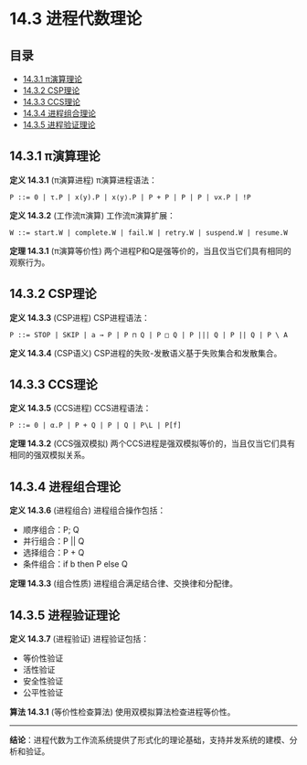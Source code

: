 # 14.3 进程代数理论

## 目录

- [14.3.1 π演算理论](#1431-π演算理论)
- [14.3.2 CSP理论](#1432-csp理论)
- [14.3.3 CCS理论](#1433-ccs理论)
- [14.3.4 进程组合理论](#1434-进程组合理论)
- [14.3.5 进程验证理论](#1435-进程验证理论)

## 14.3.1 π演算理论

**定义 14.3.1** (π演算进程)
π演算进程语法：

```text
P ::= 0 | τ.P | x(y).P | x⟨y⟩.P | P + P | P | P | νx.P | !P
```

**定义 14.3.2** (工作流π演算)
工作流π演算扩展：

```text
W ::= start.W | complete.W | fail.W | retry.W | suspend.W | resume.W
```

**定理 14.3.1** (π演算等价性)
两个进程P和Q是强等价的，当且仅当它们具有相同的观察行为。

## 14.3.2 CSP理论

**定义 14.3.3** (CSP进程)
CSP进程语法：

```text
P ::= STOP | SKIP | a → P | P ⊓ Q | P □ Q | P ||| Q | P || Q | P \ A
```

**定义 14.3.4** (CSP语义)
CSP进程的失败-发散语义基于失败集合和发散集合。

## 14.3.3 CCS理论

**定义 14.3.5** (CCS进程)
CCS进程语法：

```text
P ::= 0 | α.P | P + Q | P | Q | P\L | P[f]
```

**定理 14.3.2** (CCS强双模拟)
两个CCS进程是强双模拟等价的，当且仅当它们具有相同的强双模拟关系。

## 14.3.4 进程组合理论

**定义 14.3.6** (进程组合)
进程组合操作包括：

- 顺序组合：P; Q
- 并行组合：P || Q
- 选择组合：P + Q
- 条件组合：if b then P else Q

**定理 14.3.3** (组合性质)
进程组合满足结合律、交换律和分配律。

## 14.3.5 进程验证理论

**定义 14.3.7** (进程验证)
进程验证包括：

- 等价性验证
- 活性验证
- 安全性验证
- 公平性验证

**算法 14.3.1** (等价性检查算法)
使用双模拟算法检查进程等价性。

---

**结论**：进程代数为工作流系统提供了形式化的理论基础，支持并发系统的建模、分析和验证。
